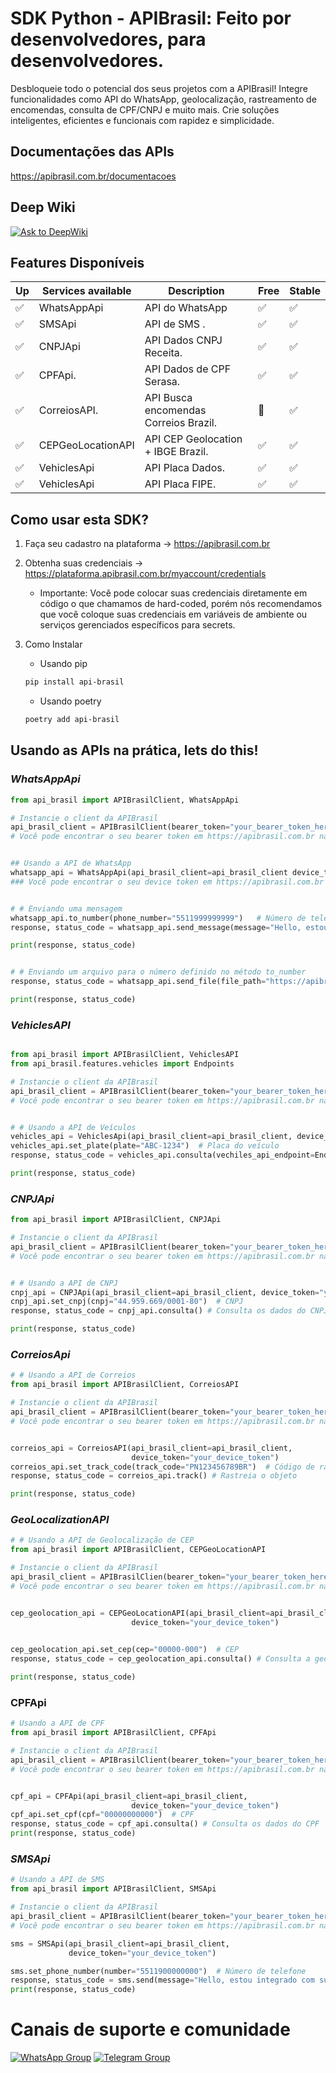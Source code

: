 # SDK Python - APIBrasil: Feito por desenvolvedores, para desenvolvedores.

Desbloqueie todo o potencial dos seus projetos com a APIBrasil! Integre funcionalidades como API do WhatsApp, geolocalização, rastreamento de encomendas, consulta de CPF/CNPJ e muito mais. Crie soluções inteligentes, eficientes e funcionais com rapidez e simplicidade.

## Documentações das APIs
https://apibrasil.com.br/documentacoes

## Deep Wiki
[![Ask to DeepWiki](https://deepwiki.com/badge.svg)](https://deepwiki.com/ivanildobarauna-dev/apibrasil-py)


## Features Disponíveis

| Up  | Services available            | Description       | Free    | Stable   |
------|-------------------------------|-------------------|---------| -------------------------| 
| ✅ | WhatsAppApi                   | API do WhatsApp                         |   ✅                      | ✅                   
| ✅ | SMSApi                        | API de SMS              .               |   ✅                      | ✅                   
| ✅ | CNPJApi                       | API Dados CNPJ Receita.                 |   ✅                      | ✅                   
| ✅ | CPFApi.                       | API Dados de CPF Serasa.                |   ✅                      | ✅                   
| ✅ | CorreiosAPI.                  | API Busca encomendas Correios Brazil.   |   🚧                      | ✅                   
| ✅ | CEPGeoLocationAPI             | API CEP Geolocation + IBGE Brazil.      |   ✅                      | ✅                   
| ✅ | VehiclesApi                   | API Placa Dados.                        |   ✅                      | ✅                   
| ✅ | VehiclesApi                   | API Placa FIPE.                         |   ✅                      | ✅                   


## Como usar esta SDK? 

1. Faça seu cadastro na plataforma -> https://apibrasil.com.br

2. Obtenha suas credenciais -> https://plataforma.apibrasil.com.br/myaccount/credentials
    - Importante: Você pode colocar suas credenciais diretamente em código o que chamamos de hard-coded, porém nós recomendamos que você coloque suas credenciais em variáveis de ambiente ou serviços gerenciados específicos para secrets.

2. Como Instalar

    * Usando pip

    ``` bash
    pip install api-brasil 
    ```

    * Usando poetry

    ``` bash
    poetry add api-brasil 
    ```


## Usando as APIs na prática, lets do this!

### _WhatsAppApi_
```python
from api_brasil import APIBrasilClient, WhatsAppApi

# Instancie o client da APIBrasil
api_brasil_client = APIBrasilClient(bearer_token="your_bearer_token_here")
# Você pode encontrar o seu bearer token em https://apibrasil.com.br na área de Credenciais


## Usando a API de WhatsApp
whatsapp_api = WhatsAppApi(api_brasil_client=api_brasil_client device_token="your_device_token_here") 
### Você pode encontrar o seu device token em https://apibrasil.com.br na área de Dispositivos


# # Enviando uma mensagem
whatsapp_api.to_number(phone_number="5511999999999")   # Número de telefone para enviar a mensagem
response, status_code = whatsapp_api.send_message(message="Hello, estou integrado com sucesso com Api Brasil!")

print(response, status_code)


# # Enviando um arquivo para o número definido no método to_number
response, status_code = whatsapp_api.send_file(file_path="https://apibrasil.io/img/capa.png", file_description="Bem vindo a API Brasil")

print(response, status_code)

```
### _VehiclesAPI_

```python

from api_brasil import APIBrasilClient, VehiclesAPI
from api_brasil.features.vehicles import Endpoints

# Instancie o client da APIBrasil
api_brasil_client = APIBrasilClient(bearer_token="your_bearer_token_here")
# Você pode encontrar o seu bearer token em https://apibrasil.com.br na área de Credenciais


# # Usando a API de Veículos
vehicles_api = VehiclesApi(api_brasil_client=api_brasil_client, device_token="your_device_token_here")
vehicles_api.set_plate(plate="ABC-1234")  # Placa do veículo
response, status_code = vehicles_api.consulta(vechiles_api_endpoint=Endpoints.dados) # Consulta os dados do veículo

print(response, status_code)
```

### _CNPJApi_
```python
from api_brasil import APIBrasilClient, CNPJApi

# Instancie o client da APIBrasil
api_brasil_client = APIBrasilClient(bearer_token="your_bearer_token_here")
# Você pode encontrar o seu bearer token em https://apibrasil.com.br na área de Credenciais


# # Usando a API de CNPJ
cnpj_api = CNPJApi(api_brasil_client=api_brasil_client, device_token="your_device_token_here")
cnpj_api.set_cnpj(cnpj="44.959.669/0001-80")  # CNPJ
response, status_code = cnpj_api.consulta() # Consulta os dados do CNPJ

print(response, status_code)
```

### _CorreiosApi_
```python
# # Usando a API de Correios
from api_brasil import APIBrasilClient, CorreiosAPI

# Instancie o client da APIBrasil
api_brasil_client = APIBrasilClient(bearer_token="your_bearer_token_here")
# Você pode encontrar o seu bearer token em https://apibrasil.com.br na área de Credenciais


correios_api = CorreiosAPI(api_brasil_client=api_brasil_client,
                           device_token="your_device_token")
correios_api.set_track_code(track_code="PN123456789BR")  # Código de rastreamento
response, status_code = correios_api.track() # Rastreia o objeto

print(response, status_code)

```

### _GeoLocalizationAPI_
```python
# # Usando a API de Geolocalização de CEP
from api_brasil import APIBrasilClient, CEPGeoLocationAPI

# Instancie o client da APIBrasil
api_brasil_client = APIBrasilClien(bearer_token="your_bearer_token_here")
# Você pode encontrar o seu bearer token em https://apibrasil.com.br na área de Credenciais


cep_geolocation_api = CEPGeoLocationAPI(api_brasil_client=api_brasil_client,
                           device_token="your_device_token")
                           

cep_geolocation_api.set_cep(cep="00000-000")  # CEP
response, status_code = cep_geolocation_api.consulta() # Consulta a geolocalização do CEP

print(response, status_code)
```

### CPFApi
```python
# Usando a API de CPF
from api_brasil import APIBrasilClient, CPFApi

# Instancie o client da APIBrasil
api_brasil_client = APIBrasilClient(bearer_token="your_bearer_token_here")
# Você pode encontrar o seu bearer token em https://apibrasil.com.br na área de Credenciais


cpf_api = CPFApi(api_brasil_client=api_brasil_client,
                           device_token="your_device_token")
cpf_api.set_cpf(cpf="00000000000")  # CPF
response, status_code = cpf_api.consulta() # Consulta os dados do CPF
print(response, status_code)

```

### _SMSApi_
```python
# Usando a API de SMS
from api_brasil import APIBrasilClient, SMSApi

# Instancie o client da APIBrasil
api_brasil_client = APIBrasilClient(bearer_token="your_bearer_token_here")
# Você pode encontrar o seu bearer token em https://apibrasil.com.br na área de Credenciais

sms = SMSApi(api_brasil_client=api_brasil_client,
             device_token="your_device_token")

sms.set_phone_number(number="5511900000000")  # Número de telefone 
response, status_code = sms.send(message="Hello, estou integrado com sucesso com Api Brasil!") # Envia a mensagem
print(response, status_code)
```

# Canais de suporte e comunidade
[![WhatsApp Group](https://img.shields.io/badge/WhatsApp-Group-25D366?logo=whatsapp)](https://chat.whatsapp.com/EeAWALQb6Ga5oeTbG7DD2k)
[![Telegram Group](https://img.shields.io/badge/Telegram-Group-32AFED?logo=telegram)](https://t.me/apigratisoficial)
